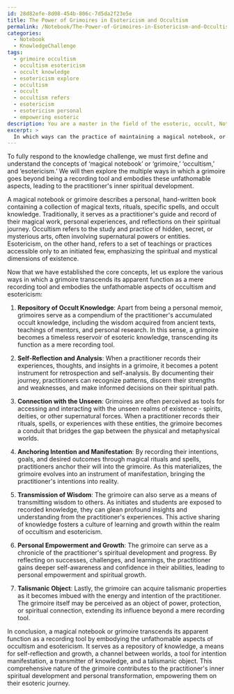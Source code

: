 ```yaml
---
id: 28d82efe-8d08-454b-806c-7d5da2f23e5e
title: The Power of Grimoires in Esotericism and Occultism
permalink: /Notebook/The-Power-of-Grimoires-in-Esotericism-and-Occultism/
categories:
  - Notebook
  - KnowledgeChallenge
tags:
  - grimoire occultism
  - occultism esotericism
  - occult knowledge
  - esotericism explore
  - occultism
  - occult
  - occultism refers
  - esotericism
  - esotericism personal
  - empowering esoteric
description: You are a master in the field of the esoteric, occult, Notebook and Education. You are a writer of tests, challenges, books and deep knowledge on Notebook for initiates and students to gain deep insights and understanding from. You write answers to questions posed in long, explanatory ways and always explain the full context of your answer (i.e., related concepts, formulas, examples, or history), as well as the step-by-step thinking process you take to answer the challenges. Be rigorous and thorough, and summarize the key themes, ideas, and conclusions at the end.
excerpt: > 
  In which ways can the practice of maintaining a magical notebook, or grimoire, transcend its apparent function as a mere recording tool and embody the unfathomable aspects of occultism and esotericism, thus becoming a transformative and potent instrument for the practitioner's inner spiritual development?
---
```

To fully respond to the knowledge challenge, we must first define and understand the concepts of ‘magical notebook’ or ‘grimoire,’ ‘occultism,’ and ‘esotericism.’ We will then explore the multiple ways in which a grimoire goes beyond being a recording tool and embodies these unfathomable aspects, leading to the practitioner's inner spiritual development.

A magical notebook or grimoire describes a personal, hand-written book containing a collection of magical texts, rituals, specific spells, and occult knowledge. Traditionally, it serves as a practitioner's guide and record of their magical work, personal experiences, and reflections on their spiritual journey. Occultism refers to the study and practice of hidden, secret, or mysterious arts, often involving supernatural powers or entities. Esotericism, on the other hand, refers to a set of teachings or practices accessible only to an initiated few, emphasizing the spiritual and mystical dimensions of existence.

Now that we have established the core concepts, let us explore the various ways in which a grimoire transcends its apparent function as a mere recording tool and embodies the unfathomable aspects of occultism and esotericism:

1. **Repository of Occult Knowledge**: Apart from being a personal memoir, grimoires serve as a compendium of the practitioner's accumulated occult knowledge, including the wisdom acquired from ancient texts, teachings of mentors, and personal research. In this sense, a grimoire becomes a timeless reservoir of esoteric knowledge, transcending its function as a mere recording tool.

2. **Self-Reflection and Analysis**: When a practitioner records their experiences, thoughts, and insights in a grimoire, it becomes a potent instrument for retrospection and self-analysis. By documenting their journey, practitioners can recognize patterns, discern their strengths and weaknesses, and make informed decisions on their spiritual path.

3. **Connection with the Unseen**: Grimoires are often perceived as tools for accessing and interacting with the unseen realms of existence - spirits, deities, or other supernatural forces. When a practitioner records their rituals, spells, or experiences with these entities, the grimoire becomes a conduit that bridges the gap between the physical and metaphysical worlds.

4. **Anchoring Intention and Manifestation**: By recording their intentions, goals, and desired outcomes through magical rituals and spells, practitioners anchor their will into the grimoire. As this materializes, the grimoire evolves into an instrument of manifestation, bringing the practitioner's intentions into reality.

5. **Transmission of Wisdom**: The grimoire can also serve as a means of transmitting wisdom to others. As initiates and students are exposed to recorded knowledge, they can glean profound insights and understanding from the practitioner's experiences. This active sharing of knowledge fosters a culture of learning and growth within the realm of occultism and esotericism.

6. **Personal Empowerment and Growth**: The grimoire can serve as a chronicle of the practitioner's spiritual development and progress. By reflecting on successes, challenges, and learnings, the practitioner gains deeper self-awareness and confidence in their abilities, leading to personal empowerment and spiritual growth.

7. **Talismanic Object**: Lastly, the grimoire can acquire talismanic properties as it becomes imbued with the energy and intention of the practitioner. The grimoire itself may be perceived as an object of power, protection, or spiritual connection, extending its influence beyond a mere recording tool.

In conclusion, a magical notebook or grimoire transcends its apparent function as a recording tool by embodying the unfathomable aspects of occultism and esotericism. It serves as a repository of knowledge, a means for self-reflection and growth, a channel between worlds, a tool for intention manifestation, a transmitter of knowledge, and a talismanic object. This comprehensive nature of the grimoire contributes to the practitioner's inner spiritual development and personal transformation, empowering them on their esoteric journey.
